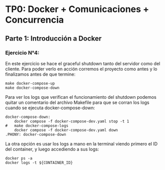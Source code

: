 # TP0: Docker + Comunicaciones + Concurrencia

## Parte 1: Introducción a Docker

### Ejercicio N°4:

En este ejercicio se hace el graceful shutdown tanto del servidor como del cliente. Para poder verlo en acción corremos el proyecto 
como antes y lo finalizamos antes de que termine:

```
make docker-compose-up
make docker-compose-down
```

Para ver los logs que verifican el funcionamiento del shutdown podemos quitar un comentario del archivo Makefile para que se corran los 
logs cuando se ejecuta docker-compose-down:

```
docker-compose-down:
	docker compose -f docker-compose-dev.yaml stop -t 1
#	make docker-compose-logs
	docker compose -f docker-compose-dev.yaml down
.PHONY: docker-compose-down
```

La otra opción es usar los logs a mano en la terminal viendo primero el ID del container, y luego accediendo a sus logs:

```
docker ps -a
docker logs -t ${CONTAINER_ID}
```